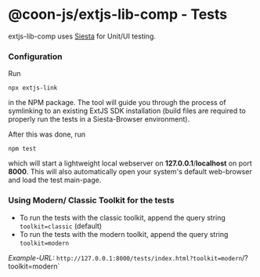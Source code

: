 # @coon-js/extjs-lib-comp - Tests

extjs-lib-comp uses [Siesta](http://bryntum.com) for Unit/UI testing.

### Configuration

Run
```
npx extjs-link
```
in the NPM package. The tool will guide you through the process of symlinking to an existing ExtJS SDK installation
(build files are required to properly run the tests in a Siesta-Browser environment).

After this was done, run
```
npm test
```
which will start a lightweight local webserver on **127.0.0.1**/**localhost** on port **8000**. This will also
automatically open your system's default web-browser and load the test main-page.

### Using Modern/ Classic Toolkit for the tests
- To run the tests with the classic toolkit, append the query string `toolkit=classic` (default)
- To run the tests with the modern toolkit, append the query string `toolkit=modern`

*Example-URL:*
`http://127.0.0.1:8000/tests/index.html?toolkit=modern`/?toolkit=modern`